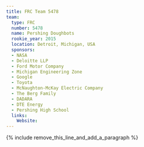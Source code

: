 ```yaml
---
title: FRC Team 5478
team:
  type: FRC
  number: 5478
  name: Pershing Doughbots
  rookie_year: 2015
  location: Detroit, Michigan, USA
  sponsors:
  - NASA
  - Deloitte LLP
  - Ford Motor Company
  - Michigan Engineering Zone
  - Google
  - Toyota
  - McNaughton-McKay Electric Company
  - The Berg Family
  - DADARA
  - DTE Energy
  - Pershing High School
  links:
    Website:
---
```


{% include remove_this_line_and_add_a_paragraph %}